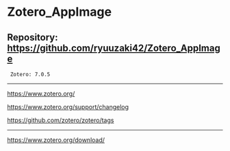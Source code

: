 # Zotero_AppImage

## Repository: https://github.com/ryuuzaki42/Zotero_AppImage
     Zotero: 7.0.5

---

https://www.zotero.org/

https://www.zotero.org/support/changelog

https://github.com/zotero/zotero/tags

---

https://www.zotero.org/download/
